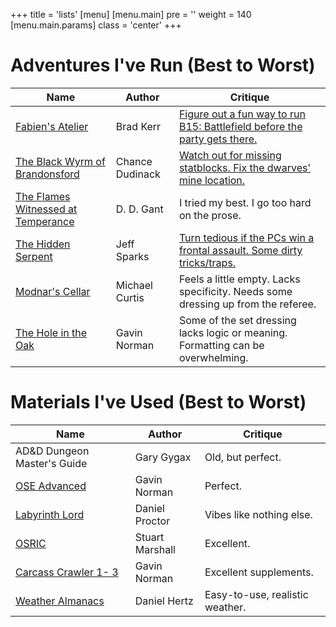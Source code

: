 ﻿+++
title = 'lists'
[menu]
  [menu.main]
    pre = '<i class="fa-solid fa-code"></i>'
    weight = 140
    [menu.main.params]
      class = 'center'
+++

# Adventures I've Run (Best to Worst)
| Name | Author | Critique |
|---|---|---|
| [Fabien's Atelier](https://www.drivethrurpg.com/product/406938/Wyvern-Songs?affiliate_id=1298734) | Brad Kerr | [Figure out a fun way to run B15: Battlefield before the party gets there.](https://www.youtube.com/watch?v=HugsuRSRZpc) | 
| [The Black Wyrm of Brandonsford](https://www.drivethrurpg.com/product/327744/The-Black-Wyrm-of-Brandonsford?affiliate_id=1298734) | Chance Dudinack | [Watch out for missing statblocks. Fix the dwarves' mine location.](https://www.youtube.com/watch?v=g6DYHB2lz70&t=3s) | 
| [The Flames Witnessed at Temperance](https://www.drivethrurpg.com/product/447968/The-Flames-Witnessed-at-Temperance?affiliate_id=1298734) | D. D. Gant | I tried my best. I go too hard on the prose. |
| [The Hidden Serpent](https://www.drivethrurpg.com/product/79254/The-Hidden-Serpent?affiliate_id=1298734) | Jeff Sparks | [Turn tedious if the PCs win a frontal assault. Some dirty tricks/traps.](https://www.youtube.com/watch?v=GPsq_iTEumY) |
| [Modnar's Cellar](https://www.lulu.com/shop/michael-curtis/stonehell-dungeon-supplement-two-buried-secrets-ebook/ebook/product-1wz8n9ev.html?q=&page=1&pageSize=4) | Michael Curtis | Feels a little empty. Lacks specificity. Needs some dressing up from the referee. |
| [The Hole in the Oak](https://www.drivethrurpg.com/product/284852/The-Hole-in-the-Oak) | Gavin Norman | Some of the set dressing lacks logic or meaning. Formatting can be overwhelming. |

# Materials I've Used (Best to Worst)
| Name | Author | Critique |
|---|---|---|
| AD&D Dungeon Master's Guide | Gary Gygax | Old, but perfect. |
| [OSE Advanced](https://www.drivethrurpg.com/product/336585/OldSchool-Essentials-Advanced-Fantasy-Referees-Tome?affiliate_id=1298734) | Gavin Norman | Perfect. | 
| [Labyrinth Lord](https://www.drivethrurpg.com/product/64332/Labyrinth-Lord-Revised-Edition?affiliate_id=1298734) | Daniel Proctor | Vibes like nothing else. |
| [OSRIC](https://osricrpg.com/get.php) | Stuart Marshall | Excellent. | 
| [Carcass Crawler 1- 3](https://www.drivethrurpg.com/product/367602/Carcass-Crawler-Issue-One?affiliate_id=1298734) | Gavin Norman | Excellent supplements. |
| [Weather Almanacs](https://www.drivethrurpg.com/product/359054/Weather-Almanac--Temperate-Continental-Lowlands?affiliate_id=1298734) | Daniel Hertz | Easy-to-use, realistic weather. |


